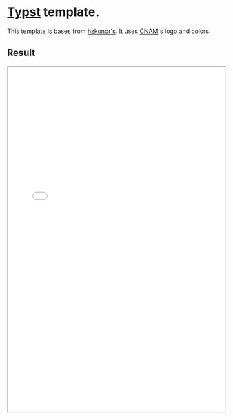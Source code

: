 # [Typst](https://typst.app) template.

This template is bases from [hzkonor's](https://github.com/hzkonor/bubble-template).
It uses [CNAM](https://www.cnam.fr/)'s logo and colors.

## Result

<iframe width="100%" height="800" src="./main.pdf"></iframe>
